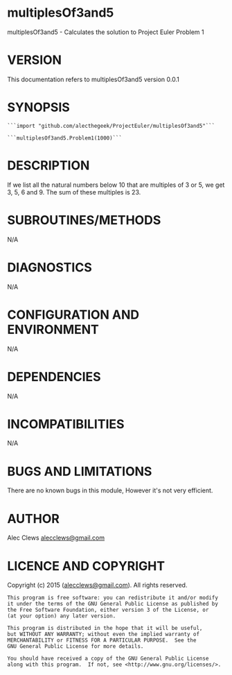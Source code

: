 # multiplesOf3and5

multiplesOf3and5 - Calculates the solution to Project Euler Problem 1


# VERSION

This documentation refers to multiplesOf3and5 version 0.0.1


# SYNOPSIS

    ```import "github.com/alecthegeek/ProjectEuler/multiplesOf3and5"```

    ```multiplesOf3and5.Problem1(1000)```


# DESCRIPTION

If we list all the natural numbers below 10 that are multiples of 3 or 5, we get 3, 5, 6 and 9. The sum of these multiples is 23.


# SUBROUTINES/METHODS

N/A

# DIAGNOSTICS

N/A

# CONFIGURATION AND ENVIRONMENT

N/A

# DEPENDENCIES

N/A

# INCOMPATIBILITIES

N/A


# BUGS AND LIMITATIONS

There are no known bugs in this module, However it's not very efficient.

# AUTHOR

Alec Clews  <alecclews@gmail.com>


# LICENCE AND COPYRIGHT

Copyright (c) 2015 <Alec Clews> (<alecclews@gmail.com>). All rights reserved.


    This program is free software: you can redistribute it and/or modify
    it under the terms of the GNU General Public License as published by
    the Free Software Foundation, either version 3 of the License, or
    (at your option) any later version.

    This program is distributed in the hope that it will be useful,
    but WITHOUT ANY WARRANTY; without even the implied warranty of
    MERCHANTABILITY or FITNESS FOR A PARTICULAR PURPOSE.  See the
    GNU General Public License for more details.

    You should have received a copy of the GNU General Public License
    along with this program.  If not, see <http://www.gnu.org/licenses/>.


